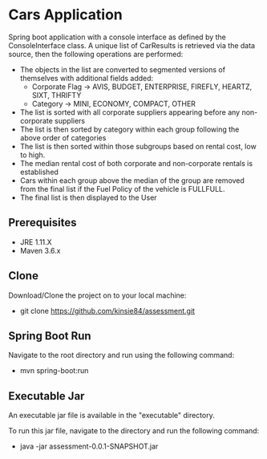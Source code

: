 # Cars Application
Spring boot application with a console interface as defined by the ConsoleInterface class.
A unique list of CarResults is retrieved via the data source, then the following operations are performed:
* The objects in the list are converted to segmented versions of themselves with additional fields added:
    * Corporate Flag -> AVIS, BUDGET, ENTERPRISE, FIREFLY, HEARTZ, SIXT, THRIFTY
    * Category -> MINI, ECONOMY, COMPACT, OTHER
* The list is sorted with all corporate suppliers appearing before any non-corporate suppliers
* The list is then sorted by category within each group following the above order of categories
* The list is then sorted within those subgroups based on rental cost, low to high. 
* The median rental cost of both corporate and non-corporate rentals is established
* Cars within each group above the median of the group are removed from the final list if the Fuel Policy of the vehicle
 is FULLFULL.
* The final list is then displayed to the User 

## Prerequisites

* JRE 1.11.X
* Maven 3.6.x

## Clone
Download/Clone the project on to your local machine:

 * git clone https://github.com/kinsie84/assessment.git
 
## Spring Boot Run
Navigate to the root directory and run using the following command:

* mvn spring-boot:run
 
## Executable Jar
An executable jar file is available in the "executable" directory.

To run this jar file, navigate to the directory and run the following command:

* java -jar assessment-0.0.1-SNAPSHOT.jar
